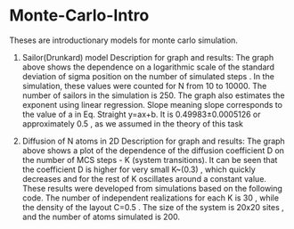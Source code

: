 # Monte-Carlo-Intro

Theses are introductionary models for monte carlo simulation.

1. Sailor(Drunkard) model
Description for graph and results: The graph above shows the dependence on a logarithmic scale of the standard deviation of sigma position on the number of simulated steps . In the simulation, these values were counted for N from 10 to 10000. The number of sailors in the simulation is 250. The graph also estimates the exponent using linear regression.
Slope meaning slope corresponds to the value of a in Eq. Straight y=ax+b. It is 0.49983±0.0005126 or approximately 0.5 , as we assumed in the theory of this task

2. Diffusion of N atoms in 2D
  Description for graph and results: The graph above shows a plot of the dependence of the diffusion coefficient D on the number of MCS steps - K (system transitions). It can be seen that the coefficient D is higher for very small K~(0.3) , which quickly decreases and for the rest of K oscillates around a constant value.
These results were developed from simulations based on the following code. The number of independent realizations for each K is 30 , while the density of the layout C=0.5 . The size of the system is 20x20 sites , and the number of atoms simulated is 200. 
